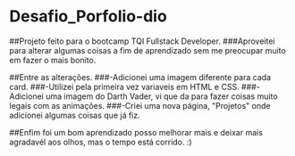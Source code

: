 # Desafio_Porfolio-dio

##Projeto feito para o bootcamp TQI Fullstack Developer.
###Aproveitei para alterar algumas coisas a fim de aprendizado sem me preocupar muito em fazer o mais bonito.

##Entre as alterações.
###-Adicionei uma imagem diferente para cada card.
###-Utilizei pela primeira vez variaveis em HTML e CSS.
###-Adicionei uma imagem do Darth Vader, vi que da para fazer coisas muito legais com as animações.
###-Criei uma nova página, "Projetos" onde adicionei algumas coisas que já fiz.

##Enfim foi um bom aprendizado posso melhorar mais e deixar mais agradavél aos olhos, mas o tempo está corrido. :)
